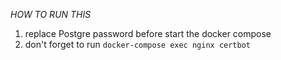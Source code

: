 *HOW TO RUN THIS*
1. replace Postgre password before start the docker compose
2. don't forget to run 
`docker-compose exec nginx certbot`